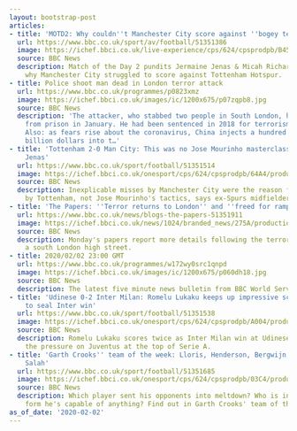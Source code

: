 ```yaml
---
layout: bootstrap-post
articles:
- title: 'MOTD2: Why couldn''t Manchester City score against ''bogey team'' Spurs?'
  url: https://www.bbc.co.uk/sport/av/football/51351386
  image: https://ichef.bbci.co.uk/live-experience/cps/624/cpsprodpb/B454/production/_110746164_p0823wrm.jpg
  source: BBC News
  description: Match of the Day 2 pundits Jermaine Jenas & Micah Richards discuss
    why Manchester City struggled to score against Tottenham Hotspur.
- title: Police shoot man dead in London terror attack
  url: https://www.bbc.co.uk/programmes/p0823xmz
  image: https://ichef.bbci.co.uk/images/ic/1200x675/p07zqpb8.jpg
  source: BBC News
  description: 'The attacker, who stabbed two people in South London, had been released
    from prison in January. He had been sentenced in 2018 for terrorism-related offences.
    Also: as fears rise about the coronavirus, China injects a hundred and seventy
    billion dollars into t…'
- title: 'Tottenham 2-0 Man City: This was no Jose Mourinho masterclass - Jermaine
    Jenas'
  url: https://www.bbc.co.uk/sport/football/51351514
  image: https://ichef.bbci.co.uk/onesport/cps/624/cpsprodpb/64A4/production/_110746752_spursbossjosemourinhoandstrikersonheung-min.jpg
  source: BBC News
  description: Inexplicable misses by Manchester City were the reason for their defeat
    by Tottenham, not Jose Mourinho's tactics, says ex-Spurs midfielder Jermaine Jenas.
- title: 'The Papers: ''Terror returns to London'' and ''freed for rampage'''
  url: https://www.bbc.co.uk/news/blogs-the-papers-51351911
  image: https://ichef.bbci.co.uk/news/1024/branded_news/275A/production/_110747001_guard-final.jpg
  source: BBC News
  description: Monday's papers report more details following the terror attack on
    a south London high street.
- title: 2020/02/02 23:00 GMT
  url: https://www.bbc.co.uk/programmes/w172wy0src1qnpd
  image: https://ichef.bbci.co.uk/images/ic/1200x675/p060dh18.jpg
  source: BBC News
  description: The latest five minute news bulletin from BBC World Service.
- title: 'Udinese 0-2 Inter Milan: Romelu Lukaku keeps up impressive scoring record
    to seal Inter win'
  url: https://www.bbc.co.uk/sport/football/51351538
  image: https://ichef.bbci.co.uk/onesport/cps/624/cpsprodpb/A004/production/_110746904_gettyimages-1198181644.jpg
  source: BBC News
  description: Romelu Lukaku scores twice as Inter Milan win at Udinese to maintain
    the pressure on Juventus at the top of Serie A.
- title: 'Garth Crooks'' team of the week: Lloris, Henderson, Bergwijn, Fernandes,
    Salah'
  url: https://www.bbc.co.uk/sport/football/51351685
  image: https://ichef.bbci.co.uk/onesport/cps/624/cpsprodpb/03C4/production/_110746900_son.png
  source: BBC News
  description: Which player sent his opponents into meltdown? Who is in such blistering
    form he's capable of anything? Find out in Garth Crooks' team of the week.
as_of_date: '2020-02-02'
---
```


